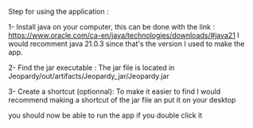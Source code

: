 Step for using the application :

1- Install java on your computer, this can be done with the link :
https://www.oracle.com/ca-en/java/technologies/downloads/#java21
I would recomment java 21.0.3 since that's the version I used to make the app.

2- Find the jar executable : 
The jar file is located in Jeopardy/out/artifacts/Jeopardy_jar/Jeopardy.jar

3- Create a shortcut (optionnal):
To make it easier to find I would recommend making a shortcut of the jar file an
put it on your desktop

you should now be able to run the app if you double click it
